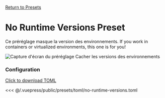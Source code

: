 [Return to Presets](./README.md#no-runtime-versions)

# No Runtime Versions Preset

Ce préréglage masque la version des environnements. If you work in containers or virtualized environments, this one is for you!

![Capture d'écran du préréglage Cacher les versions des environnements](/presets/img/no-runtime-versions.png)

### Configuration

[Click to download TOML](/presets/toml/no-runtime-versions.toml)

<<< @/.vuepress/public/presets/toml/no-runtime-versions.toml
